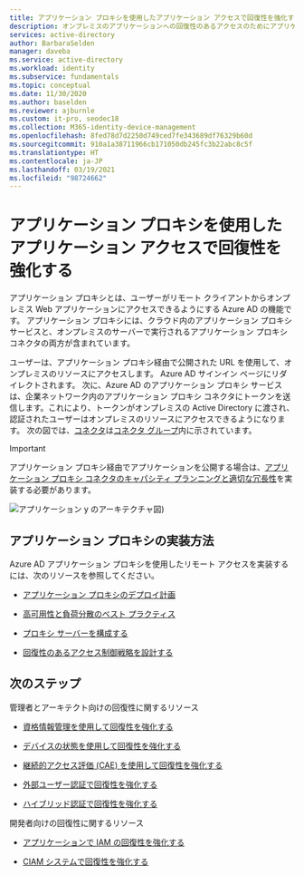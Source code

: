 ```yaml
---
title: アプリケーション プロキシを使用したアプリケーション アクセスで回復性を強化する
description: オンプレミスのアプリケーションへの回復性のあるアクセスのためにアプリケーション プロキシを使用することに関するアーキテクトと IT 管理者向けのガイド
services: active-directory
author: BarbaraSelden
manager: daveba
ms.service: active-directory
ms.workload: identity
ms.subservice: fundamentals
ms.topic: conceptual
ms.date: 11/30/2020
ms.author: baselden
ms.reviewer: ajburnle
ms.custom: it-pro, seodec18
ms.collection: M365-identity-device-management
ms.openlocfilehash: 8fed78d7d2250d749ced7fe343689df76329b60d
ms.sourcegitcommit: 910a1a38711966cb171050db245fc3b22abc8c5f
ms.translationtype: HT
ms.contentlocale: ja-JP
ms.lasthandoff: 03/19/2021
ms.locfileid: "98724662"
---
```

# <a name="build-resilience-in-application-access-with-application-proxy"></a>アプリケーション プロキシを使用したアプリケーション アクセスで回復性を強化する

アプリケーション プロキシとは、ユーザーがリモート クライアントからオンプレミス Web アプリケーションにアクセスできるようにする Azure AD の機能です。 アプリケーション プロキシには、クラウド内のアプリケーション プロキシ サービスと、オンプレミスのサーバーで実行されるアプリケーション プロキシ コネクタの両方が含まれています。 

ユーザーは、アプリケーション プロキシ経由で公開された URL を使用して、オンプレミスのリソースにアクセスします。 Azure AD サインイン ページにリダイレクトされます。 次に、Azure AD のアプリケーション プロキシ サービスは、企業ネットワーク内のアプリケーション プロキシ コネクタにトークンを送信します。これにより、トークンがオンプレミスの Active Directory に渡され、認証されたユーザーはオンプレミスのリソースにアクセスできるようになります。 次の図では、[コネクタ](../manage-apps/application-proxy-connectors.md)は[コネクタ グループ](../manage-apps/application-proxy-connector-groups.md)内に示されています。

> [!IMPORTANT]
> アプリケーション プロキシ経由でアプリケーションを公開する場合は、[アプリケーション プロキシ コネクタのキャパシティ プランニングと適切な冗長性](../manage-apps/application-proxy-connectors.md#capacity-planning)を実装する必要があります。

![アプリケーション y のアーキテクチャ図](./media/resilience-on-prem-access/admin-resilience-app-proxy.png))

## <a name="how-do-i-implement-application-proxy"></a>アプリケーション プロキシの実装方法

Azure AD アプリケーション プロキシを使用したリモート アクセスを実装するには、次のリソースを参照してください。

* [アプリケーション プロキシのデプロイ計画](../manage-apps/application-proxy-deployment-plan.md)

* [高可用性と負荷分散のベスト プラクティス](../manage-apps/application-proxy-high-availability-load-balancing.md)

* [プロキシ サーバーを構成する](../manage-apps/application-proxy-configure-connectors-with-proxy-servers.md)

* [回復性のあるアクセス制御戦略を設計する](../authentication/concept-resilient-controls.md)

## <a name="next-steps"></a>次のステップ
管理者とアーキテクト向けの回復性に関するリソース
 
* [資格情報管理を使用して回復性を強化する](resilience-in-credentials.md)

* [デバイスの状態を使用して回復性を強化する](resilience-with-device-states.md)

* [継続的アクセス評価 (CAE) を使用して回復性を強化する](resilience-with-continuous-access-evaluation.md)

* [外部ユーザー認証で回復性を強化する](resilience-b2b-authentication.md)

* [ハイブリッド認証で回復性を強化する](resilience-in-hybrid.md)

開発者向けの回復性に関するリソース

* [アプリケーションで IAM の回復性を強化する](resilience-app-development-overview.md)

* [CIAM システムで回復性を強化する](resilience-b2c.md)